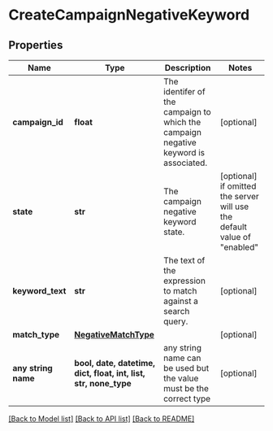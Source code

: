 # CreateCampaignNegativeKeyword


## Properties
Name | Type | Description | Notes
------------ | ------------- | ------------- | -------------
**campaign_id** | **float** | The identifer of the campaign to which the campaign negative keyword is associated. | [optional] 
**state** | **str** | The campaign negative keyword state. | [optional]  if omitted the server will use the default value of "enabled"
**keyword_text** | **str** | The text of the expression to match against a search query. | [optional] 
**match_type** | [**NegativeMatchType**](NegativeMatchType.md) |  | [optional] 
**any string name** | **bool, date, datetime, dict, float, int, list, str, none_type** | any string name can be used but the value must be the correct type | [optional]

[[Back to Model list]](../README.md#documentation-for-models) [[Back to API list]](../README.md#documentation-for-api-endpoints) [[Back to README]](../README.md)


